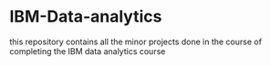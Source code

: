 # IBM-Data-analytics
this repository contains all the minor projects done in the course of completing the IBM data analytics course
